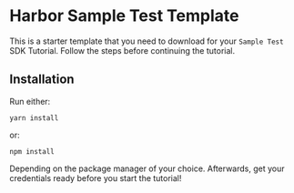 # Harbor Sample Test Template

This is a starter template that you need to download for your `Sample Test` SDK Tutorial. Follow the steps before continuing the tutorial.

## Installation
Run either:

```
yarn install
```

or:

```
npm install
```

Depending on the package manager of your choice. Afterwards, get your credentials ready before you start the tutorial!
